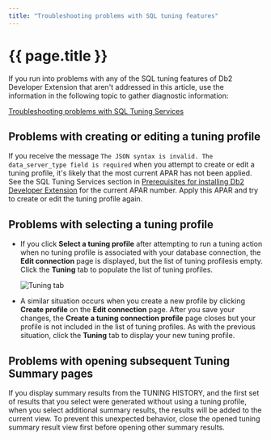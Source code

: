 ```yaml
---
title: "Troubleshooting problems with SQL tuning features"
---
```


# {{ page.title }}

If you run into problems with any of the SQL tuning features of Db2 Developer Extension that aren't addressed in this article, use the information in the following topic to gather diagnostic information: 

[Troubleshooting problems with SQL Tuning Services](https://www.ibm.com/docs/en/db2-for-zos/13?topic=services-troubleshooting)

## Problems with creating or editing a tuning profile

If you receive the message `The JSON syntax is invalid. The data_server_type field is required` when you attempt to create or edit a tuning profile, it's likely that the most current APAR has not been applied. See the SQL Tuning Services section in [Prerequisites for installing Db2 Developer Extension](https://marketplace.visualstudio.com/items?itemName=ibm.db2forzosdeveloperextension#prerequisites-for-installing-db2-developer-extension) for the current APAR number. Apply this APAR and try to create or edit the tuning profile again.

## Problems with selecting a tuning profile

- If you click **Select a tuning profile** after attempting to run a tuning action when no tuning profile is associated with your database connection, the **Edit connection** page is displayed, but the list of tuning profilesis empty. Click the **Tuning** tab to populate the list of tuning profiles.

  ![Tuning tab]({{site.baseurl}}/assets/images/troubleshooting-tuning-tab.png)

- A similar situation occurs when you create a new profile by clicking **Create profile** on the **Edit connection** page. After you save your changes, the **Create a tuning connection profile** page closes but your profile is not included in the list of tuning profiles. As with the previous situation, click the **Tuning** tab to display your new tuning profile.

## Problems with opening subsequent Tuning Summary pages

If you display summary results from the TUNING HISTORY, and the first set of results that you select were generated without using a tuning profile, when you select additional summary results, the results will be added to the current view. To prevent this unexpected behavior, close the opened tuning summary result view first before opening other summary results.
